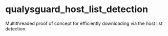 qualysguard_host_list_detection
===============================

Multithreaded proof of concept for efficiently downloading via the host list detection.
